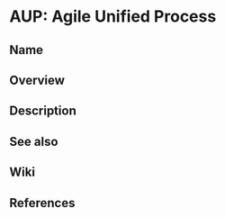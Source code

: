 # AUP: Agile Unified Process

## Name

## Overview

## Description

## See also

## Wiki

## References
